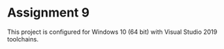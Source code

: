 # Assignment 9

This project is configured for Windows 10 (64 bit) with Visual Studio 2019 toolchains.